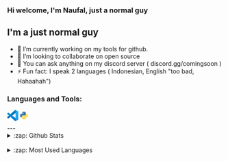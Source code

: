 ### Hi welcome, I'm Naufal, just a normal guy

## I'm a just normal guy
- 🔭 I’m currently working on my tools for github.
- 👯 I’m looking to collaborate on open source
- 💬 You can ask anything on my discord server ( discord.gg/comingsoon )
- ⚡ Fun fact: I speak 2 languages ( Indonesian, English "too bad, Hahaahah")

### Languages and Tools:
[<img align="left" alt="Visual Studio Code" width="26px" src="https://raw.githubusercontent.com/github/explore/80688e429a7d4ef2fca1e82350fe8e3517d3494d/topics/visual-studio-code/visual-studio-code.png" />][youtube]
[<img align="left" alt="python" width="26px" src="https://raw.githubusercontent.com/github/explore/80688e429a7d4ef2fca1e82350fe8e3517d3494d/topics/python/python.png" />][youtube]


<br />
<br />
--- 


<details>
  <summary>:zap: Github Stats</summary>
<img align="left" alt="EnoughForYou's GitHub stats" src="https://github-readme-stats.vercel.app/api?username=EnoughForYou&theme=midnight-purple&show_icons=true"/>
</details>



</br>
<details>
  <summary>:zap: Most Used Languages</summary>

<img align="left" alt="EnoughForYou's GitHub Top Languages" src="https://github-readme-stats.vercel.app/api/top-langs/?username=EnoughForYou" />

</details>
<br />


[youtube]: https://www.youtube.com/channel/UCr8ENw2KSyxIEKVoLtk4qRg
